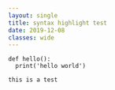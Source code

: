 ```yaml
---
layout: single
title: syntax highlight test
date: 2019-12-08
classes: wide
---
```


```python3
def hello():
  print('hello world')
```
```
this is a test
```
